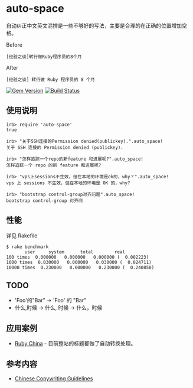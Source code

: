 # auto-space

自动纠正中文英文混排是一些不够好的写法，主要是合理的在正确的位置增加空格。

Before

```
[经验之谈]转行做Ruby程序员的8个月
```

After

```
[经验之谈] 转行做 Ruby 程序员的 8 个月
```

[![Gem Version](https://badge.fury.io/rb/auto-space.png)](https://rubygems.org/gems/auto-space) [![Build
Status](https://secure.travis-ci.org/huacnlee/auto-space.png?branch=master&.png)](http://travis-ci.org/huacnlee/auto-space)

## 使用说明

```irb
irb> require 'auto-space'
true

irb> "关于SSH连接的Permission denied(publickey).".auto_space!
关于 SSH 连接的 Permission denied (publickey).

irb> "怎样追踪一个repo的新feature 和进展呢?".auto_space!
怎样追踪一个 repo 的新 feature 和进展呢?

irb> "vps上sessions不生效，但在本地的环境是ok的，why？".auto_space!
vps 上 sessions 不生效，但在本地的环境是 OK 的，why?

irb> "bootstrap control-group对齐问题".auto_space!
bootstrap control-group 对齐问
```

## 性能

详见 Rakefile

```
$ rake benchmark
       user     system      total        real
100 times  0.000000   0.000000   0.000000 (  0.002223)
1000 times  0.030000   0.000000   0.030000 (  0.024711)
10000 times  0.230000   0.000000   0.230000 (  0.240850)
```

## TODO

* 'Foo'的"Bar" -> 'Foo' 的 "Bar"
* 什么,时候 -> 什么, 时候 -> 什么，时候

## 应用案例

* [Ruby China](http://ruby-china.org) - 目前整站的标题都做了自动转换处理。

## 参考内容

* [Chinese Copywriting Guidelines](https://github.com/sparanoid/chinese-copywriting-guidelines)
